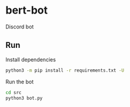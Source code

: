 # bert-bot

Discord bot

## Run

Install dependencies

```bash
python3 -m pip install -r requirements.txt -U
```

Run the bot

```bash
cd src
python3 bot.py
```
